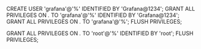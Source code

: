 
CREATE USER 'grafana'@'%' IDENTIFIED BY 'Grafana@1234';
GRANT ALL PRIVILEGES ON *.* TO 'grafana'@'%' IDENTIFIED BY 'Grafana@1234';
GRANT ALL PRIVILEGES ON *.* TO 'grafana'@'%';
FLUSH PRIVILEGES;

GRANT ALL PRIVILEGES ON *.* TO 'root'@'%' IDENTIFIED BY 'root';
FLUSH PRIVILEGES;


